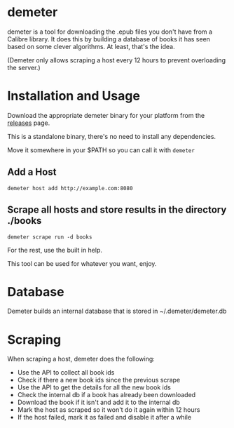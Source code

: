 # demeter

demeter is a tool for downloading the .epub files you don't have from a Calibre library. It does this by building a database of books it has seen based on some clever algorithms. At least, that's the idea.

(Demeter only allows scraping a host every 12 hours to prevent overloading the server.)

# Installation and Usage

Download the appropriate demeter binary for your platform from the [releases](https://github.com/gnur/demeter/releases) page.

This is a standalone binary, there's no need to install any dependencies.

Move it somewhere in your \$PATH so you can call it with `demeter`

## Add a Host

`demeter host add http://example.com:8080`

## Scrape all hosts and store results in the directory ./books

`demeter scrape run -d books`

For the rest, use the built in help.

This tool can be used for whatever you want, enjoy.

# Database

Demeter builds an internal database that is stored in ~/.demeter/demeter.db

# Scraping

When scraping a host, demeter does the following:

- Use the API to collect all book ids
- Check if there a new book ids since the previous scrape
- Use the API to get the details for all the new book ids
- Check the internal db if a book has already been downloaded
- Download the book if it isn't and add it to the internal db
- Mark the host as scraped so it won't do it again within 12 hours
- If the host failed, mark it as failed and disable it after a while
